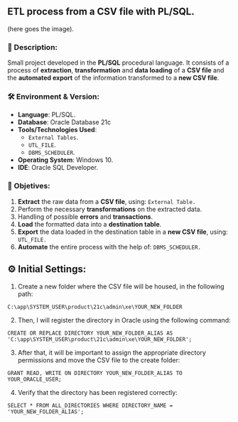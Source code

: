 ## ETL process from a CSV file with PL/SQL.

(here goes the image).


### 📝 Description:
Small project developed in the **PL/SQL** procedural language. It consists of a process of **extraction**, **transformation** and **data loading** of a **CSV file** and the **automated export** of the
information transformed to a **new CSV file**.

### 🛠️ Environment & Version:
- **Language**: PL/SQL.
- **Database**: Oracle Database 21c
- **Tools/Technologies Used**:
  - `External Tables`.
  - `UTL_FILE`.
  - `DBMS_SCHEDULER`.
- **Operating System**: Windows 10.
- **IDE**: Oracle SQL Developer.

### 🎯 Objetives:
1. **Extract** the raw data from a **CSV file**, using: `External Table.`
2. Perform the necessary **transformations** on the extracted data.
3. Handling of possible **errors** and **transactions**.
4. **Load** the formatted data into a **destination table**.
5. **Export** the data loaded in the destination table in a **new CSV file**, using: `UTL_FILE.`
6. **Automate** the entire process with the help of: `DBMS_SCHEDULER.`

## ⚙ Initial Settings:
1. Create a new folder where the CSV file will be housed, in the following path:
```
C:\app\SYSTEM_USER\product\21c\admin\xe\YOUR_NEW_FOLDER
```
2. Then, I will register the directory in Oracle using the following command:
```
CREATE OR REPLACE DIRECTORY YOUR_NEW_FOLDER_ALIAS AS 'C:\app\SYSTEM_USER\product\21c\admin\xe\YOUR_NEW_FOLDER';
```
3. After that, it will be important to assign the appropriate directory permissions and move the CSV file to the create folder:
```
GRANT READ, WRITE ON DIRECTORY YOUR_NEW_FOLDER_ALIAS TO YOUR_ORACLE_USER;
```
4. Verify that the directory has been registered correctly:
```
SELECT * FROM ALL_DIRECTORIES WHERE DIRECTORY_NAME = 'YOUR_NEW_FOLDER_ALIAS';
```


